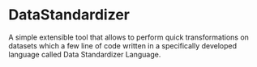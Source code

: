 # DataStandardizer
A simple extensible tool that allows to perform quick transformations on datasets which a few line of code written in a specifically developed language called Data Standardizer Language.
